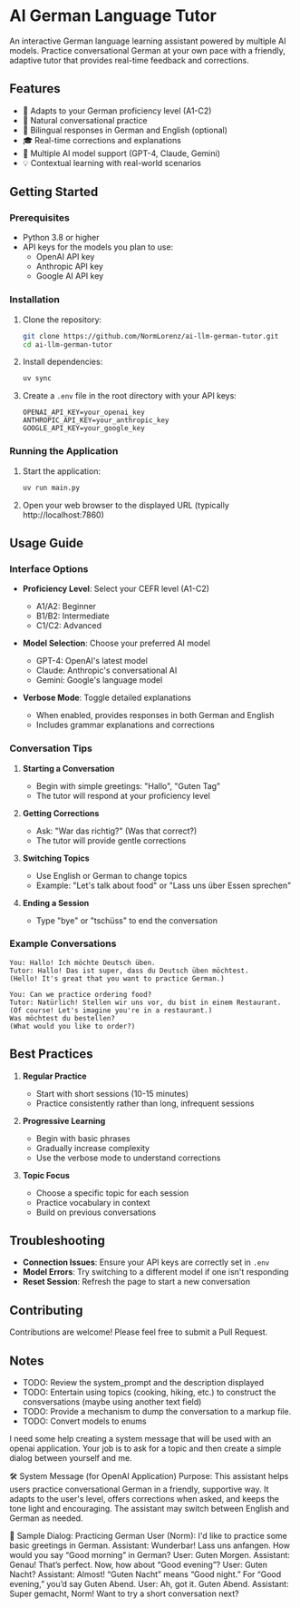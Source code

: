 # AI German Language Tutor

An interactive German language learning assistant powered by multiple AI models. Practice conversational German at your own pace with a friendly, adaptive tutor that provides real-time feedback and corrections.

## Features

- 🎯 Adapts to your German proficiency level (A1-C2)
- 🤝 Natural conversational practice
- 🔄 Bilingual responses in German and English (optional)
- 🎓 Real-time corrections and explanations
- 🤖 Multiple AI model support (GPT-4, Claude, Gemini)
- 💡 Contextual learning with real-world scenarios

## Getting Started

### Prerequisites

- Python 3.8 or higher
- API keys for the models you plan to use:
  - OpenAI API key
  - Anthropic API key
  - Google AI API key

### Installation

1. Clone the repository:
   ```bash
   git clone https://github.com/NormLorenz/ai-llm-german-tutor.git
   cd ai-llm-german-tutor
   ```

2. Install dependencies:
   ```bash
   uv sync
   ```

4. Create a `.env` file in the root directory with your API keys:
   ```
   OPENAI_API_KEY=your_openai_key
   ANTHROPIC_API_KEY=your_anthropic_key
   GOOGLE_API_KEY=your_google_key
   ```

### Running the Application

1. Start the application:
   ```bash
   uv run main.py
   ```

2. Open your web browser to the displayed URL (typically http://localhost:7860)

## Usage Guide

### Interface Options

- **Proficiency Level**: Select your CEFR level (A1-C2)
  - A1/A2: Beginner
  - B1/B2: Intermediate
  - C1/C2: Advanced

- **Model Selection**: Choose your preferred AI model
  - GPT-4: OpenAI's latest model
  - Claude: Anthropic's conversational AI
  - Gemini: Google's language model

- **Verbose Mode**: Toggle detailed explanations
  - When enabled, provides responses in both German and English
  - Includes grammar explanations and corrections

### Conversation Tips

1. **Starting a Conversation**
   - Begin with simple greetings: "Hallo", "Guten Tag"
   - The tutor will respond at your proficiency level

2. **Getting Corrections**
   - Ask: "War das richtig?" (Was that correct?)
   - The tutor will provide gentle corrections

3. **Switching Topics**
   - Use English or German to change topics
   - Example: "Let's talk about food" or "Lass uns über Essen sprechen"

4. **Ending a Session**
   - Type "bye" or "tschüss" to end the conversation

### Example Conversations

```
You: Hallo! Ich möchte Deutsch üben.
Tutor: Hallo! Das ist super, dass du Deutsch üben möchtest.
(Hello! It's great that you want to practice German.)

You: Can we practice ordering food?
Tutor: Natürlich! Stellen wir uns vor, du bist in einem Restaurant.
(Of course! Let's imagine you're in a restaurant.)
Was möchtest du bestellen?
(What would you like to order?)
```

## Best Practices

1. **Regular Practice**
   - Start with short sessions (10-15 minutes)
   - Practice consistently rather than long, infrequent sessions

2. **Progressive Learning**
   - Begin with basic phrases
   - Gradually increase complexity
   - Use the verbose mode to understand corrections

3. **Topic Focus**
   - Choose a specific topic for each session
   - Practice vocabulary in context
   - Build on previous conversations

## Troubleshooting

- **Connection Issues**: Ensure your API keys are correctly set in `.env`
- **Model Errors**: Try switching to a different model if one isn't responding
- **Reset Session**: Refresh the page to start a new conversation

## Contributing

Contributions are welcome! Please feel free to submit a Pull Request.

## Notes

* TODO: Review the system_prompt and the description displayed
* TODO: Entertain using topics (cooking, hiking, etc.) to construct the consversations (maybe using another text field)
* TODO: Provide a mechanism to dump the conversation to a markup file.
* TODO: Convert models to enums

I need some help creating a system message that will be used with an openai application. Your job is to ask for a topic and then create a simple dialog between yourself and me.

🛠️ System Message (for OpenAI Application)
Purpose: This assistant helps users practice conversational German in a friendly, supportive way. It adapts to the user's level, offers corrections when asked, and keeps the tone light and encouraging. The assistant may switch between English and German as needed.


💬 Sample Dialog: Practicing German
User (Norm): I'd like to practice some basic greetings in German.
Assistant: Wunderbar! Lass uns anfangen.
How would you say “Good morning” in German?
User: Guten Morgen.
Assistant: Genau! That’s perfect.
Now, how about “Good evening”?
User: Guten Nacht?
Assistant: Almost! “Guten Nacht” means “Good night.”
For “Good evening,” you’d say Guten Abend.
User: Ah, got it. Guten Abend.
Assistant: Super gemacht, Norm! Want to try a short conversation next?

